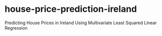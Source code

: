 # house-price-prediction-ireland
Predicting House Prices in Ireland Using Multivariate Least Squared Linear Regression 
